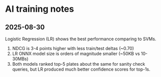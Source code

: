 # AI training notes

## 2025-08-30
Logistic Regression (LR) shows the best performance comparing to SVMs.
1. NDCG is 3-4 points higher with less train/test deltas (~0.70)
1. LR ONNX model size is orders of magnitude smaller (~50KB vs 10-30MBs)
1. Both models ranked top-5 plates about the same for sanity check queries, but LR produced much better confidence scores for top-1s.